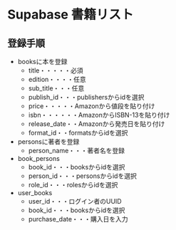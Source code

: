 # Supabase 書籍リスト

## 登録手順
* booksに本を登録
  * title・・・・・必須
  * edition・・・・任意
  * sub_title・・・任意
  * publish_id・・・publishersからidを選択
  * price・・・・・Amazonから値段を貼り付け
  * isbn・・・・・・AmazonからISBN-13を貼り付け
  * release_date・・Amazonから発売日を貼り付け
  * format_id・・formatsからidを選択
* personsに著者を登録
  * person_name・・・著者名を登録
* book_persons
  * book_id・・・booksからidを選択
  * person_id・・・personsからidを選択
  * role_id・・・rolesからidを選択
* user_books
  * user_id・・・ログイン者のUUID
  * book_id・・・booksからidを選択
  * purchase_date・・・購入日を入力